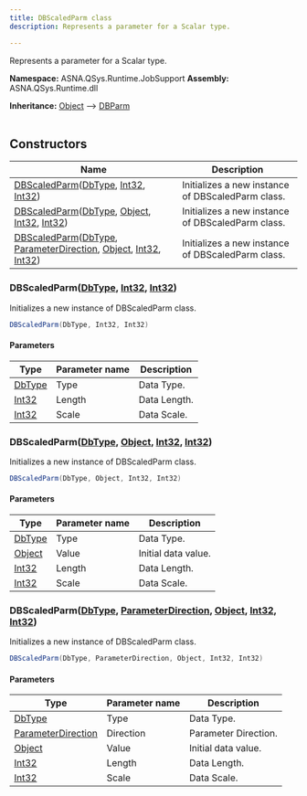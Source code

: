 ```yaml
---
title: DBScaledParm class
description: Represents a parameter for a Scalar type.

---
```


Represents a parameter for a Scalar type.

**Namespace:** ASNA.QSys.Runtime.JobSupport
**Assembly:** ASNA.QSys.Runtime.dll

**Inheritance:** [Object](https://docs.microsoft.com/en-us/dotnet/api/system.object) --> [DBParm](/reference/runtime/qsys-runtime-job-support/db-parm.html)
<br>
<br>

## Constructors

| Name | Description |
| --- | --- |
| [DBScaledParm](#dbscaledparmdbtype-int32-int32)([DbType](https://learn.microsoft.com/en-us/dotnet/api/system.data.dbtype?view=net-8.0), [Int32](https://docs.microsoft.com/en-us/dotnet/api/system.int32), [Int32](https://docs.microsoft.com/en-us/dotnet/api/system.int32)) | Initializes a new instance of DBScaledParm class.
| [DBScaledParm](#dbscaledparmdbtype-object-int32-int32)([DbType](https://learn.microsoft.com/en-us/dotnet/api/system.data.dbtype?view=net-8.0), [Object](https://docs.microsoft.com/en-us/dotnet/api/system.object), [Int32](https://docs.microsoft.com/en-us/dotnet/api/system.int32), [Int32](https://docs.microsoft.com/en-us/dotnet/api/system.int32)) | Initializes a new instance of DBScaledParm class.
| [DBScaledParm](#dbscaledparmdbtype-parameterdirection-object-int32-int32)([DbType](https://learn.microsoft.com/en-us/dotnet/api/system.data.dbtype?view=net-8.0), [ParameterDirection](https://learn.microsoft.com/en-us/dotnet/api/system.data.parameterdirection?view=net-8.0), [Object](https://docs.microsoft.com/en-us/dotnet/api/system.object), [Int32](https://docs.microsoft.com/en-us/dotnet/api/system.int32), [Int32](https://docs.microsoft.com/en-us/dotnet/api/system.int32)) | Initializes a new instance of DBScaledParm class.

### DBScaledParm([DbType](https://learn.microsoft.com/en-us/dotnet/api/system.data.dbtype?view=net-8.0), [Int32](https://docs.microsoft.com/en-us/dotnet/api/system.int32), [Int32](https://docs.microsoft.com/en-us/dotnet/api/system.int32))

Initializes a new instance of DBScaledParm class.

```cs
DBScaledParm(DbType, Int32, Int32)
```

#### Parameters

| Type | Parameter name | Description
| --- | --- | ---
| [DbType](https://learn.microsoft.com/en-us/dotnet/api/system.data.dbtype?view=net-8.0) | Type | Data Type.
| [Int32](https://docs.microsoft.com/en-us/dotnet/api/system.int32) | Length | Data Length.
| [Int32](https://docs.microsoft.com/en-us/dotnet/api/system.int32) | Scale | Data Scale.

### DBScaledParm([DbType](https://learn.microsoft.com/en-us/dotnet/api/system.data.dbtype?view=net-8.0), [Object](https://docs.microsoft.com/en-us/dotnet/api/system.object), [Int32](https://docs.microsoft.com/en-us/dotnet/api/system.int32), [Int32](https://docs.microsoft.com/en-us/dotnet/api/system.int32))

Initializes a new instance of DBScaledParm class.

```cs
DBScaledParm(DbType, Object, Int32, Int32)
```

#### Parameters

| Type | Parameter name | Description
| --- | --- | ---
| [DbType](https://learn.microsoft.com/en-us/dotnet/api/system.data.dbtype?view=net-8.0) | Type | Data Type.
| [Object](https://docs.microsoft.com/en-us/dotnet/api/system.object) | Value | Initial data value.
| [Int32](https://docs.microsoft.com/en-us/dotnet/api/system.int32) | Length | Data Length.
| [Int32](https://docs.microsoft.com/en-us/dotnet/api/system.int32) | Scale | Data Scale.

### DBScaledParm([DbType](https://learn.microsoft.com/en-us/dotnet/api/system.data.dbtype?view=net-8.0), [ParameterDirection](https://learn.microsoft.com/en-us/dotnet/api/system.data.parameterdirection?view=net-8.0), [Object](https://docs.microsoft.com/en-us/dotnet/api/system.object), [Int32](https://docs.microsoft.com/en-us/dotnet/api/system.int32), [Int32](https://docs.microsoft.com/en-us/dotnet/api/system.int32))

Initializes a new instance of DBScaledParm class.

```cs
DBScaledParm(DbType, ParameterDirection, Object, Int32, Int32)
```

#### Parameters

| Type | Parameter name | Description
| --- | --- | ---
| [DbType](https://learn.microsoft.com/en-us/dotnet/api/system.data.dbtype?view=net-8.0) | Type | Data Type.
| [ParameterDirection](https://learn.microsoft.com/en-us/dotnet/api/system.data.parameterdirection?view=net-8.0) | Direction | Parameter Direction.
| [Object](https://docs.microsoft.com/en-us/dotnet/api/system.object) | Value | Initial data value.
| [Int32](https://docs.microsoft.com/en-us/dotnet/api/system.int32) | Length | Data Length.
| [Int32](https://docs.microsoft.com/en-us/dotnet/api/system.int32) | Scale | Data Scale.
